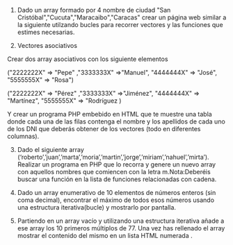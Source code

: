 1. Dado un array formado por 4 nombre de ciudad "San Cristóbal","Cucuta","Maracaibo","Caracas" crear un página web similar a la siguiente utilzando bucles para recorrer vectores y las funciones que estimes necesarias.

2. Vectores asociativos

Crear dos array asociativos con los siguiente elementos

("2222222X" => "Pepe" ,"3333333X" =>"Manuel", "4444444X" => "José", "5555555X" => "Rosa")

("2222222X" => "Pérez" ,"3333333X" =>"Jiménez", "4444444X" => "Martínez", "5555555X" => "Rodríguez )

Y crear un programa PHP embebido en HTML que te muestre una tabla donde cada una de las filas contenga el nombre y los apellidos de cada uno de los DNI que deberás obtener de los vectores (todo en diferentes columnas).

3. Dado el siguiente array (‘roberto’,’juan’,’marta’,’moria’,’martin’,’jorge’,’miriam’,’nahuel’,’mirta’). Realizar un programa en PHP que lo recorra y genere un nuevo array con aquellos nombres que comiencen con la letra m.Nota:Deberéis buscar una función en la lista de funciones relacionadas con cadena.

4. Dado un array enumerativo de 10 elementos de números enteros (sin coma decimal), encontrar el máximo de todos esos números usando una estructura iterativa(bucle) y mostrarlo por pantalla.

5. Partiendo en un array vacío y utilizando una estructura iterativa añade a ese array los 10 primeros múltiplos de 77. Una vez has rellenado el array mostrar el contenido del mismo en un lista HTML numerada .
